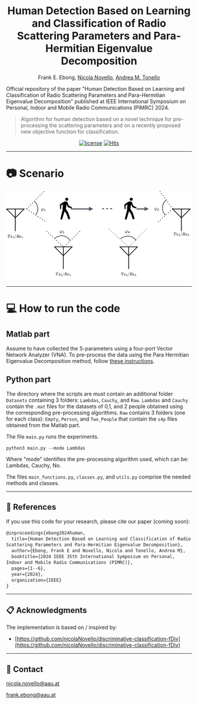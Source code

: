 <div align="center">
  
# Human Detection Based on Learning and Classification of Radio Scattering Parameters and Para-Hermitian Eigenvalue Decomposition

Frank E. Ebong, [Nicola Novello](https://scholar.google.com/citations?user=4PPM0GkAAAAJ&hl=it), [Andrea M. Tonello](https://scholar.google.com/citations?user=qBiseEsAAAAJ&hl=it)

</div>

Official repository of the paper "Human Detection Based on Learning and Classification of Radio Scattering Parameters and Para-Hermitian Eigenvalue Decomposition" published at IEEE International Symposium on Personal, Indoor and Mobile Radio Communications (PIMRC) 2024. 

> Algorithm for human detection based on a novel technique for pre-processing the scattering parameters and on a recently proposed new objective function for classification.

<div align="center">

[![license](https://img.shields.io/badge/License-MIT-red.svg)](https://github.com/nicolaNovello/S-PBHD/blob/main/LICENSE)
[![Hits](https://hits.sh/github.com/nicolaNovello/S-PBHD.svg?label=Visitors&color=30a704)](https://hits.sh/github.com/nicolaNovello/S-PBHD/)

</div>

---

# 📷 Scenario

<div align="center">
<img src="Figures/Scenario.png"/>
</div>

---

# 💻 How to run the code

## Matlab part

Assume to have collected the S-parameters using a four-port Vector Network Analyzer (VNA). To pre-process the data using the Para Hermitian Eigenvalue Decomposition method, follow [these instructions](https://github.com/nicolaNovello/S-PBHD/tree/main/MatlabPreProcessing). 

## Python part

The directory where the scripts are must contain an additional folder `Datasets` containing 3 folders: `Lambdas`, `Cauchy`, and `Raw`. `Lambdas` and `Cauchy` contain the `.mat` files for the datasets of 0,1, and 2 people obtained using the corresponding pre-processing algorithms. `Raw` contains 3 folders (one for each class): `Empty`, `Person`, and `Two_People` that contain the `s4p` files obtained from the Matlab part. 

The file `main.py` runs the experiments. 
```
python3 main.py --mode Lambdas 
```
Where "mode" identifies the pre-processing algorithm used, which can be: Lambdas, Cauchy, No. 
  
The files `main_functions.py`, `classes.py`, and `utils.py` comprise the needed methods and classes. 

---

## 📝 References

If you use this code for your research, please cite our paper (coming soon):
```
@inproceedings{ebong2024human,
  title={Human Detection Based on Learning and Classification of Radio Scattering Parameters and Para-Hermitian Eigenvalue Decomposition},
  author={Ebong, Frank E and Novello, Nicola and Tonello, Andrea M},
  booktitle={2024 IEEE 35th International Symposium on Personal, Indoor and Mobile Radio Communications (PIMRC)},
  pages={1--6},
  year={2024},
  organization={IEEE}
}
```
---

## 📋 Acknowledgments
The implementation is based on / inspired by:

- [https://github.com/nicolaNovello/discriminative-classification-fDiv](https://github.com/nicolaNovello/discriminative-classification-fDiv)

---

## 📧 Contact

[nicola.novello@aau.at](nicola.novello@aau.at)

[frank.ebong@aau.at](frank.ebong@aau.at)

